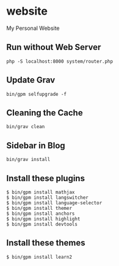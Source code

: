 # website
My Personal Website

## Run without Web Server

```
php -S localhost:8000 system/router.php
```

## Update Grav

```
bin/gpm selfupgrade -f
```

## Cleaning the Cache

```
bin/grav clean
```

## Sidebar in Blog

```
bin/grav install
```
## Install these plugins

```
$ bin/gpm install mathjax
$ bin/gpm install langswitcher
$ bin/gpm install language-selector
$ bin/gpm install themer 
$ bin/gpm install anchors
$ bin/gpm install highlight
$ bin/gpm install devtools
```

## Install these themes

```
$ bin/gpm install learn2
```
